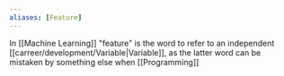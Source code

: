 ```yaml
---
aliases: [Feature]
---
```


In [[Machine Learning]] "feature" is the word to refer to an independent [[carreer/development/Variable|Variable]], as the latter word can be mistaken by something else when [[Programming]]
